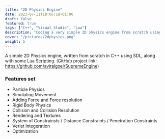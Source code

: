 ```yaml
---
title: "2D Physics Engine"
date: 2023-07-11T18:06:18+01:00
draft: false
featured: true
tags: ["C++", "Visual Studio", "Lua"]
description: "Coding a very simple 2D physics engine from scratch using C++"
cover: "/pictures/2dphysics.png"
weight: 5
---
```


A simple 2D Physics engine, written from scratch in C++ using SDL, along with some Lua Scripting. (GitHub project link: https://github.com/aviralgoel/SupremeEngine)

### Features set

- Particle Physics
- Simulating Movement
- Adding Force and Force resolution
- Rigid Body Physics
- Collision and Collision Resolution
- Rendering and Textures
- System of Constrainsts / Distance Constraints / Penetration Constraints
- Verlet Integeration
- Optimization

# 